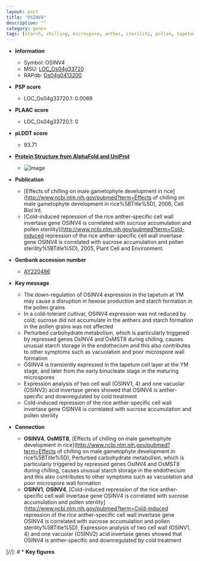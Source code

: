 ```yaml
---
layout: post
title: "OSINV4"
description: ""
category: genes
tags: [starch, chilling, microspore, anther, sterility, pollen, tapetum, grain, cell wall]
---
```


* **Information**  
    + Symbol: OSINV4  
    + MSU: [LOC_Os04g33720](http://rice.plantbiology.msu.edu/cgi-bin/ORF_infopage.cgi?orf=LOC_Os04g33720)  
    + RAPdb: [Os04g0413200](http://rapdb.dna.affrc.go.jp/viewer/gbrowse_details/irgsp1?name=Os04g0413200)  

* **PSP score**  
    + LOC_Os04g33720.1: 0.0069 

* **PLAAC score**  
    + LOC_Os04g33720.1: 0 

* **pLDDT score**
    + 93.71

* **[Protein Structure from AlphaFold and UniProt](https://www.uniprot.org/uniprotkb/Q0JDC6/entry#structure)**
    + ![image](https://ricepsp.github.io/images/Q0/AF-Q0JDC6-F1.png)

* **Publication**  
    + [Effects of chilling on male gametophyte development in rice](http://www.ncbi.nlm.nih.gov/pubmed?term=Effects of chilling on male gametophyte development in rice%5BTitle%5D), 2006, Cell Biol Int.
    + [Cold-induced repression of the rice anther-specific cell wall invertase gene OSINV4 is correlated with sucrose accumulation and pollen sterility](http://www.ncbi.nlm.nih.gov/pubmed?term=Cold-induced repression of the rice anther-specific cell wall invertase gene OSINV4 is correlated with sucrose accumulation and pollen sterility%5BTitle%5D), 2005, Plant Cell and Environment.

* **Genbank accession number**  
    + [AY220486](http://www.ncbi.nlm.nih.gov/nuccore/AY220486)

* **Key message**  
    + The down-regulation of OSINV4 expression in the tapetum at YM may cause a disruption in hexose production and starch formation in the pollen grains
    + In a cold-tolerant cultivar, OSINV4 expression was not reduced by cold; sucrose did not accumulate in the anthers and starch formation in the pollen grains was not affected
    + Perturbed carbohydrate metabolism, which is particularly triggered by repressed genes OsINV4 and OsMST8 during chilling, causes unusual starch storage in the endothecium and this also contributes to other symptoms such as vacuolation and poor microspore wall formation
    + OSINV4 is transiently expressed in the tapetum cell layer at the YM stage, and later from the early binucleate stage in the maturing microspores
    + Expression analysis of two cell wall (OSINV1, 4) and one vacuolar (OSINV2) acid invertase genes showed that OSINV4 is anther-specific and downregulated by cold treatment
    + Cold-induced repression of the rice anther-specific cell wall invertase gene OSINV4 is correlated with sucrose accumulation and pollen sterility

* **Connection**  
    + __OSINV4__, __OsMST8__, [Effects of chilling on male gametophyte development in rice](http://www.ncbi.nlm.nih.gov/pubmed?term=Effects of chilling on male gametophyte development in rice%5BTitle%5D), Perturbed carbohydrate metabolism, which is particularly triggered by repressed genes OsINV4 and OsMST8 during chilling, causes unusual starch storage in the endothecium and this also contributes to other symptoms such as vacuolation and poor microspore wall formation
    + __OSINV1__, __OSINV4__, [Cold-induced repression of the rice anther-specific cell wall invertase gene OSINV4 is correlated with sucrose accumulation and pollen sterility](http://www.ncbi.nlm.nih.gov/pubmed?term=Cold-induced repression of the rice anther-specific cell wall invertase gene OSINV4 is correlated with sucrose accumulation and pollen sterility%5BTitle%5D), Expression analysis of two cell wall (OSINV1, 4) and one vacuolar (OSINV2) acid invertase genes showed that OSINV4 is anther-specific and downregulated by cold treatment

[//]: # * **Key figures**  


